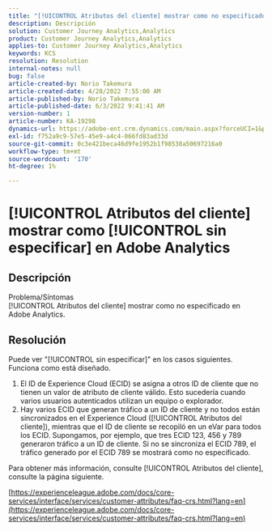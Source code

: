 ```yaml
---
title: "[!UICONTROL Atributos del cliente] mostrar como no especificado en Adobe Analytics"
description: Descripción
solution: Customer Journey Analytics,Analytics
product: Customer Journey Analytics,Analytics
applies-to: Customer Journey Analytics,Analytics
keywords: KCS
resolution: Resolution
internal-notes: null
bug: false
article-created-by: Norio Takemura
article-created-date: 4/28/2022 7:55:00 AM
article-published-by: Norio Takemura
article-published-date: 6/3/2022 9:41:41 AM
version-number: 1
article-number: KA-19298
dynamics-url: https://adobe-ent.crm.dynamics.com/main.aspx?forceUCI=1&pagetype=entityrecord&etn=knowledgearticle&id=8aee8b7a-c8c6-ec11-a7b6-0022480a1af6
exl-id: f752a9c9-57e5-45e9-a4c4-066fd83ad33d
source-git-commit: 0c3e421beca46d9fe1952b1f98538a50697216a0
workflow-type: tm+mt
source-wordcount: '170'
ht-degree: 1%

---
```


# [!UICONTROL Atributos del cliente] mostrar como [!UICONTROL sin especificar] en Adobe Analytics

## Descripción

Problema/Síntomas
<br>[!UICONTROL Atributos del cliente] mostrar como no especificado en Adobe Analytics.

## Resolución




Puede ver &quot;[!UICONTROL sin especificar]&quot; en los casos siguientes. Funciona como está diseñado.

1. El ID de Experience Cloud (ECID) se asigna a otros ID de cliente que no tienen un valor de atributo de cliente válido. Esto sucedería cuando varios usuarios autenticados utilizan un equipo o explorador.
2. Hay varios ECID que generan tráfico a un ID de cliente y no todos están sincronizados en el Experience Cloud ([!UICONTROL Atributos del cliente]), mientras que el ID de cliente se recopiló en un eVar para todos los ECID. Supongamos, por ejemplo, que tres ECID 123, 456 y 789 generaron tráfico a un ID de cliente. Si no se sincroniza el ECID 789, el tráfico generado por el ECID 789 se mostrará como no especificado.




Para obtener más información, consulte [!UICONTROL Atributos del cliente], consulte la página siguiente.

[https://experienceleague.adobe.com/docs/core-services/interface/services/customer-attributes/faq-crs.html?lang=en](https://experienceleague.adobe.com/docs/core-services/interface/services/customer-attributes/faq-crs.html?lang=en)
